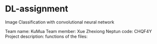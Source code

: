 # DL-assignment
Image Classification with convolutional neural network

Team name: KuMua
Team member:  Xue Zhexiong
Neptun code: CHQF4Y
Project description:
functions of the files:
